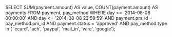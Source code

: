 SELECT SUM(payment.amount) AS value, COUNT(payment.amount) AS payments FROM payment, pay_method WHERE day >= '2014-08-08 00:00:00' AND   day <= '2014-08-08 23:59:59' AND   payment.pm_id  = pay_method.pm_id AND   payment.status = 'approved' AND   pay_method.type in (     'ccard', 'ach', 'paypal', 'mail_in', 'wire', 'google');
